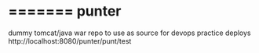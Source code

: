 =======
punter
======

dummy tomcat/java war repo to use as source for devops practice deploys
http://localhost:8080/punter/punt/test
